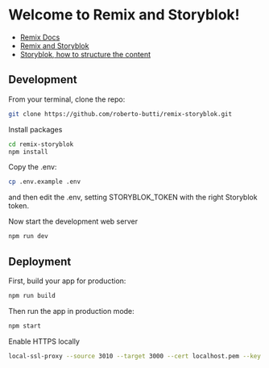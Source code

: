 # Welcome to Remix and Storyblok!

- [Remix Docs](https://remix.run/docs)
- [Remix and Storyblok](https://www.storyblok.com/tp/headless-cms-remix)
- [Storyblok, how to structure the content](https://www.storyblok.com/docs/guide/essentials/content-structures)


## Development

From your terminal, clone the repo:

```sh
git clone https://github.com/roberto-butti/remix-storyblok.git
```

Install packages
```sh
cd remix-storyblok
npm install
```

Copy the .env:
```sh
cp .env.example .env
```
and then edit the .env, setting STORYBLOK_TOKEN with the right Storyblok token.

Now start the development web server

```sh
npm run dev
```



## Deployment

First, build your app for production:

```sh
npm run build
```

Then run the app in production mode:

```sh
npm start
```

Enable HTTPS locally

```sh
local-ssl-proxy --source 3010 --target 3000 --cert localhost.pem --key localhost-key.pem
```


